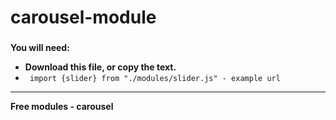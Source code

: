 # carousel-module

### 
**You will need:**
* **Download this file, or copy the text.**
* ``` import {slider} from "./modules/slider.js" - example url```
----
**Free modules - carousel**
